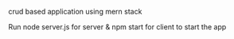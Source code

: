 crud based application using mern stack

Run node server.js for server & npm start for client to start the app
